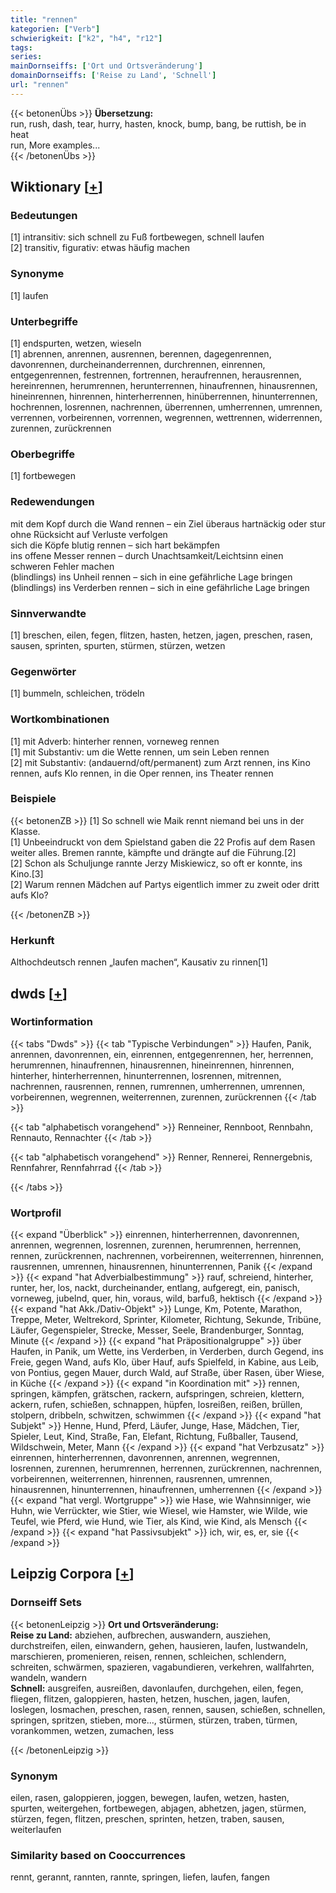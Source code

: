 ```yaml
---
title: "rennen"
kategorien: ["Verb"]
schwierigkeit: ["k2", "h4", "r12"]
tags:
series:
mainDornseiffs: ['Ort und Ortsveränderung']
domainDornseiffs: ['Reise zu Land', 'Schnell']
url: "rennen"
---
```


{{< betonenÜbs >}}
**Übersetzung:**  
run, rush, dash, tear, hurry, hasten, knock, bump, bang, be ruttish, be in heat  
run, More examples...  
{{< /betonenÜbs >}}

## Wiktionary [[+](https://de.wiktionary.org/wiki/rennen)]

### Bedeutungen
[1] intransitiv: sich schnell zu Fuß fortbewegen, schnell laufen  
[2] transitiv, figurativ: etwas häufig machen  

### Synonyme
[1] laufen  

### Unterbegriffe
[1] endspurten, wetzen, wieseln  
[1] abrennen, anrennen, ausrennen, berennen, dagegenrennen, davonrennen, durcheinanderrennen, durchrennen, einrennen, entgegenrennen, festrennen, fortrennen, heraufrennen, herausrennen, hereinrennen, herumrennen, herunterrennen, hinaufrennen, hinausrennen, hineinrennen, hinrennen, hinterherrennen, hinüberrennen, hinunterrennen, hochrennen, losrennen, nachrennen, überrennen, umherrennen, umrennen, verrennen, vorbeirennen, vorrennen, wegrennen, wettrennen, widerrennen, zurennen, zurückrennen  

### Oberbegriffe
[1] fortbewegen  

### Redewendungen
mit dem Kopf durch die Wand rennen – ein Ziel überaus hartnäckig oder stur ohne Rücksicht auf Verluste verfolgen  
sich die Köpfe blutig rennen – sich hart bekämpfen  
ins offene Messer rennen – durch Unachtsamkeit/Leichtsinn einen schweren Fehler machen  
(blindlings) ins Unheil rennen – sich in eine gefährliche Lage bringen  
(blindlings) ins Verderben rennen – sich in eine gefährliche Lage bringen  

### Sinnverwandte
[1] breschen, eilen, fegen, flitzen, hasten, hetzen, jagen, preschen, rasen, sausen, sprinten, spurten, stürmen, stürzen, wetzen  

### Gegenwörter
[1] bummeln, schleichen, trödeln  

### Wortkombinationen
[1] mit Adverb: hinterher rennen, vorneweg rennen  
[1]  mit Substantiv: um die Wette rennen, um sein Leben rennen  
[2] mit Substantiv: (andauernd/oft/permanent) zum Arzt rennen, ins Kino rennen, aufs Klo rennen, in die Oper rennen, ins Theater rennen  

### Beispiele
{{< betonenZB >}}
[1] So schnell wie Maik rennt niemand bei uns in der Klasse.  
[1] Unbeeindruckt von dem Spielstand gaben die 22 Profis auf dem Rasen weiter alles. Bremen rannte, kämpfte und drängte auf die Führung.[2]  
[2] Schon als Schuljunge rannte Jerzy Miskiewicz, so oft er konnte, ins Kino.[3]  
[2] Warum rennen Mädchen auf Partys eigentlich immer zu zweit oder dritt aufs Klo?  

{{< /betonenZB >}}
### Herkunft
Althochdeutsch rennen „laufen machen“, Kausativ zu rinnen[1]  



## dwds [[+](https://www.dwds.de/wb/rennen)]

### Wortinformation
{{< tabs "Dwds" >}}
{{< tab "Typische Verbindungen" >}}
Haufen, Panik, anrennen, davonrennen, ein, einrennen, entgegenrennen, her, herrennen, herumrennen, hinaufrennen, hinausrennen, hineinrennen, hinrennen, hinterher, hinterherrennen, hinunterrennen, losrennen, mitrennen, nachrennen, rausrennen, rennen, rumrennen, umherrennen, umrennen, vorbeirennen, wegrennen, weiterrennen, zurennen, zurückrennen
{{< /tab >}}

{{< tab "alphabetisch vorangehend" >}}
Renneiner, Rennboot, Rennbahn, Rennauto, Rennachter
{{< /tab >}}

{{< tab "alphabetisch vorangehend" >}}
Renner, Rennerei, Rennergebnis, Rennfahrer, Rennfahrrad
{{< /tab >}}

{{< /tabs >}}

### Wortprofil
{{< expand "Überblick" >}} einrennen, hinterherrennen, davonrennen, anrennen, wegrennen, losrennen, zurennen, herumrennen, herrennen, rennen, zurückrennen, nachrennen, vorbeirennen, weiterrennen, hinrennen, rausrennen, umrennen, hinausrennen, hinunterrennen, Panik {{< /expand >}}
{{< expand "hat Adverbialbestimmung" >}} rauf, schreiend, hinterher, runter, her, los, nackt, durcheinander, entlang, aufgeregt, ein, panisch, vorneweg, jubelnd, quer, hin, voraus, wild, barfuß, hektisch {{< /expand >}}
{{< expand "hat Akk./Dativ-Objekt" >}} Lunge, Km, Potente, Marathon, Treppe, Meter, Weltrekord, Sprinter, Kilometer, Richtung, Sekunde, Tribüne, Läufer, Gegenspieler, Strecke, Messer, Seele, Brandenburger, Sonntag, Minute {{< /expand >}}
{{< expand "hat Präpositionalgruppe" >}} über Haufen, in Panik, um Wette, ins Verderben, in Verderben, durch Gegend, ins Freie, gegen Wand, aufs Klo, über Hauf, aufs Spielfeld, in Kabine, aus Leib, von Pontius, gegen Mauer, durch Wald, auf Straße, über Rasen, über Wiese, in Küche {{< /expand >}}
{{< expand "in Koordination mit" >}} rennen, springen, kämpfen, grätschen, rackern, aufspringen, schreien, klettern, ackern, rufen, schießen, schnappen, hüpfen, losreißen, reißen, brüllen, stolpern, dribbeln, schwitzen, schwimmen {{< /expand >}}
{{< expand "hat Subjekt" >}} Henne, Hund, Pferd, Läufer, Junge, Hase, Mädchen, Tier, Spieler, Leut, Kind, Straße, Fan, Elefant, Richtung, Fußballer, Tausend, Wildschwein, Meter, Mann {{< /expand >}}
{{< expand "hat Verbzusatz" >}} einrennen, hinterherrennen, davonrennen, anrennen, wegrennen, losrennen, zurennen, herumrennen, herrennen, zurückrennen, nachrennen, vorbeirennen, weiterrennen, hinrennen, rausrennen, umrennen, hinausrennen, hinunterrennen, hinaufrennen, umherrennen {{< /expand >}}
{{< expand "hat vergl. Wortgruppe" >}} wie Hase, wie Wahnsinniger, wie Huhn, wie Verrückter, wie Stier, wie Wiesel, wie Hamster, wie Wilde, wie Teufel, wie Pferd, wie Hund, wie Tier, als Kind, wie Kind, als Mensch {{< /expand >}}
{{< expand "hat Passivsubjekt" >}} ich, wir, es, er, sie {{< /expand >}}

## Leipzig Corpora [[+](https://corpora.uni-leipzig.de/en/res?word=rennen&corpusId=deu_newscrawl-public_2018)]

### Dornseiff Sets
{{< betonenLeipzig >}}
**Ort und Ortsveränderung:**  
**Reise zu Land:** abziehen, aufbrechen, auswandern, ausziehen, durchstreifen, eilen, einwandern, gehen, hausieren, laufen, lustwandeln, marschieren, promenieren, reisen, rennen, schleichen, schlendern, schreiten, schwärmen, spazieren, vagabundieren, verkehren, wallfahrten, wandeln, wandern  
**Schnell:** ausgreifen, ausreißen, davonlaufen, durchgehen, eilen, fegen, fliegen, flitzen, galoppieren, hasten, hetzen, huschen, jagen, laufen, loslegen, losmachen, preschen, rasen, rennen, sausen, schießen, schnellen, springen, spritzen, stieben, more..., stürmen, stürzen, traben, türmen, vorankommen, wetzen, zumachen, less  

{{< /betonenLeipzig >}}

### Synonym
eilen, rasen, galoppieren, joggen, bewegen, laufen, wetzen, hasten, spurten, weitergehen, fortbewegen, abjagen, abhetzen, jagen, stürmen, stürzen, fegen, flitzen, preschen, sprinten, hetzen, traben, sausen, weiterlaufen


### Similarity based on Cooccurrences
rennt, gerannt, rannten, rannte, springen, liefen, laufen, fangen

